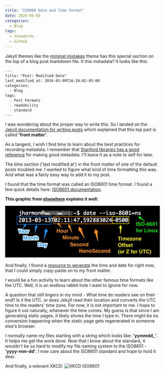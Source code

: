 ```yaml
---
title: "ISO860 Date and Time Format"
date: 2020-05-03
categories:
  - Blog
tags:
  - Standards
  - GitHub
---
```


Jekyll themes like the [minimal mistakes](https://mmistakes.github.io/minimal-mistakes/) theme has this special section on the top of a blog post markdown file. It this metadata? It looks like this:

```
---
title: "Post: Modified Date"
last_modified_at: 2016-03-09T16:20:02-05:00
categories:
  - Blog
tags:
  - Post Formats
  - readability
  - standard
---
```

I was wondering about the proper way to write this. So I landed on the [Jekyll documentation for writing posts](https://jekyllrb.com/docs/posts/#displaying-an-index-of-posts) which explained that this top part is called **'front matter'**.

As a tangent, I wish I find time to learn about the best practices for recording metadata. I remember that [Stanford libraries has a good reference](https://library.stanford.edu/research/data-management-services/data-best-practices/creating-metadata) for making good metadata. I'll leave it as a note to self for later.

The time section ('last modified at') in the front matter of one of the default posts troubled me. I wanted to figure what kind of time formatting this was. And what was a fairly easy way to add it to my post.

I found that the time format was called an ISO8601 time format. I found a few quick details here: [ISO8601 documentation](https://www.iso.org/iso-8601-date-and-time-format.html).

**This graphic from [elsewhere](http://apiux.com/2013/03/20/5-laws-api-dates-and-times/) explains it well:**

![ISO8601 explained](/assets/images/iso-8601.png)

And finally, I found a [resource to generate](https://www.utctime.net/) the time and date for right now, that I could simply copy-paste on to my front matter.

I would be a fun activity to learn about the other famous time formats like the UTC. Well, it is an endless rabbit hole I want to ignore for now.

A question that still lingers in my mind - What time do readers see on their end? Is it the UTC, or does Jekyll read their location and converts the UTC time to the readers' time zone. For now, it is not important to me. I hope to figure it out naturally, whenever the time comes. My guess is that since I am generating static pages, it likely shows the time I type in. There might be no conversion happening when the static page gets regenerated in someone else's browser.

I normally name my files starting with a string which looks like: **'yymmdd_'**. It helps me get the work done. Now that I know about the standard, it wouldn't be so hard to modify my file naming system to the ISO8601 - **'yyyy-mm-dd'**. I  now care about the ISO8601 standard and hope to hold it dear.

And finally, a relevant XKCD:
![XKCD ISO8601](https://imgs.xkcd.com/comics/iso_8601.png)
